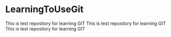 # LearningToUseGit
This is test repository for learning GIT
This is test repository for learning GIT
This is test repository for learning GIT
